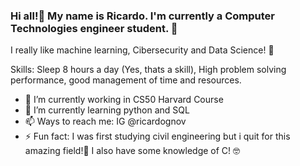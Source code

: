 ### Hi all!👋 My name is Ricardo. I'm currently a Computer Technologies engineer student. 🏫
I really like machine learning, Cibersecurity and Data Science! 👺

Skills:
Sleep 8 hours a day (Yes, thats a skill), High problem solving performance, good management of time and resources.

- 🔭 I’m currently working in CS50 Harvard Course
- 🌱 I’m currently learning python and SQL
- 📫 Ways to reach me: IG @ricardognov
- ⚡ Fun fact: I was first studying civil engineering but i quit for this amazing field!👷 I also have some knowledge of C! 🤓
<!--
**RichGN28/richgn28** is a ✨ _special_ ✨ repository because its `README.md` (this file) appears on your GitHub profile.

Here are some ideas to get you started:

- 🔭 I’m currently working on ...
- 🌱 I’m currently learning ...
- 👯 I’m looking to collaborate on ...
- 🤔 I’m looking for help with ...
- 💬 Ask me about ...
- 📫 How to reach me: ...
- 😄 Pronouns: ...
- ⚡ Fun fact: ...
-->
